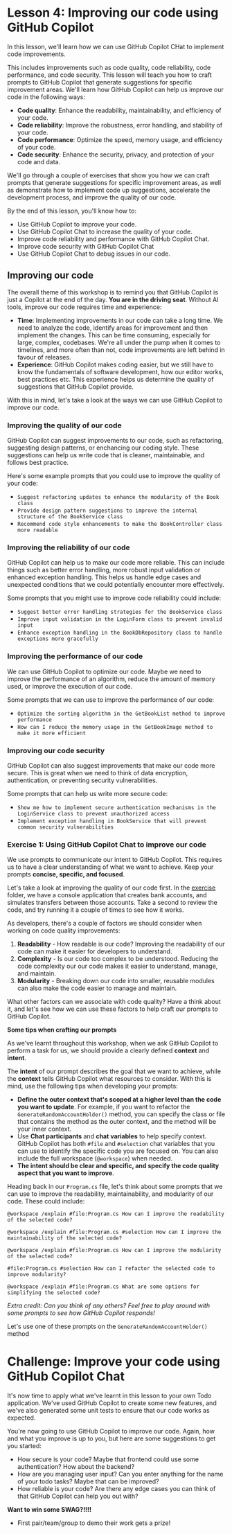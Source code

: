 # Lesson 4: Improving our code using GitHub Copilot

In this lesson, we'll learn how we can use GitHub Copilot CHat to implement code improvements.

This includes improvements such as code quality, code reliability, code performance, and code security. This lesson will teach you how to craft prompts to GitHub Copilot that generate suggestions for specific improvement areas. We'll learn how GitHub Copilot can help us improve our code in the following ways:

- **Code quality**: Enhance the readability, maintainability, and efficiency of your code.
- **Code reliability**: Improve the robustness, error handling, and stability of your code.
- **Code performance**: Optimize the speed, memory usage, and efficiency of your code.
- **Code security**: Enhance the security, privacy, and protection of your code and data.

We'll go through a couple of exercises that show you how we can craft prompts that generate suggestions for specific improvement areas, as well as demonstrate how to implement code up suggestions, accelerate the development process, and improve the quality of our code.

By the end of this lesson, you'll know how to:

- Use GitHub Copilot to improve your code.
- Use GitHub Copilot Chat to increase the quality of your code.
- Improve code reliability and performance with GitHub Copilot Chat.
- Improve code security with GitHub Copilot Chat
- Use GitHub Copilot Chat to debug issues in our code.

## Improving our code 

The overall theme of this workshop is to remind you that GitHub Copilot is just a Copilot at the end of the day. **You are in the driving seat**. Without AI tools, improve our code requires time and experience:

- **Time**: Implementing improvements in our code can take a long time. We need to analyze the code, identify areas for improvement and then implement the changes. This can be time consuming, especially for large, complex, codebases. We're all under the pump when it comes to timelines, and more often than not, code improvements are left behind in favour of releases.
- **Experience**: GitHub Copilot makes coding easier, but we still have to know the fundamentals of software development, how our editor works, best practices etc. This experience helps us determine the quality of suggestions that GitHub Copilot provide.

With this in mind, let's take a look at the ways we can use GitHub Copilot to improve our code.

### Improving the quality of our code

GitHub Copilot can suggest improvements to our code, such as refactoring, suggesting design patterns, or enchancing our coding style. These suggestions can help us write code that is cleaner, maintainable, and follows best practice.

Here's some example prompts that you could use to improve the quality of your code:

- `Suggest refactoring updates to enhance the modularity of the Book class`
- `Provide design pattern suggestions to improve the internal structure of the BookService class`
- `Recommend code style enhancements to make the BookController class more readable`

### Improving the reliability of our code

GitHub Copilot can help us to make our code more reliable. This can include things such as better error handling, more robust input validation or enhanced exception handling. This helps us handle edge cases and unexpected conditions that we could potentially encounter more effectively.

Some prompts that you might use to improve code reliability could include:

- `Suggest better error handling strategies for the BookService class`
- `Improve input validation in the LoginForm class to prevent invalid input`
- `Enhance exception handling in the BookDbRepository class to handle exceptions more gracefully`

### Improving the performance of our code

We can use GitHub Copilot to optimize our code. Maybe we need to improve the performance of an algorithm, reduce the amount of memory used, or improve the execution of our code.

Some prompts that we can use to improve the performance of our code:

- `Optimize the sorting algorithm in the GetBookList method to improve performance`
- `How can I reduce the memory usage in the GetBookImage method to make it more efficient`

### Improving our code security

GitHub Copilot can also suggest improvements that make our code more secure. This is great when we need to think of data encryption, authentication, or preventing security vulnerabilities.

Some prompts that can help us write more secure code:

- `Show me how to implement secure authentication mechanisms in the LoginService class to prevent unauthorized access`
- `Implement exception handling in BookService that will prevent common security vulnerabilities`

### Exercise 1: Using GitHub Copilot Chat to improve our code

We use prompts to communicate our intent to GitHub Copilot. This requires us to have a clear understanding of what we want to achieve. Keep your prompts **concise, specific, and focused**.

Let's take a look at improving the quality of our code first. In the [exercise](./exercise/) folder, we have a console application that creates bank accounts, and simulates transfers between those accounts. Take a second to review the code, and try running it a couple of times to see how it works.

As developers, there's a couple of factors we should consider when working on code quality improvements:

1. **Readability** - How readable is our code? Improving the readability of our code can make it easier for developers to understand.
2. **Complexity** - Is our code too complex to be understood. Reducing the code complexity our our code makes it easier to understand, manage, and maintain.
3. **Modularity** - Breaking down our code into smaller, reusable modules can also make the code easier to manage and maintain.

What other factors can we associate with code quality? Have a think about it, and let's see how we can use these factors to help craft our prompts to GitHub Copilot.

**Some tips when crafting our prompts**

As we've learnt throughout this workshop, when we ask GitHub Copilot to perform a task for us, we should provide a clearly defined **context** and **intent**.

The **intent** of our prompt describes the goal that we want to achieve, while the **context** tells GitHub Copilot what resources to consider. With this is mind, use the following tips when developing your prompts:

- **Define the outer context that's scoped at a higher level than the code you want to update**. For example, if you want to refactor the `GenerateRandomAccountHolder()` method, you can specify the class or file that contains the method as the outer context, and the method will be your inner context.
- Use **Chat participants** and **chat variables** to help specify context. GitHub Copilot has both `#file` and `#selection` chat variables that you can use to identify the specific code you are focused on. You can also include the full workspace (`@workspace`) when needed.
- **The intent should be clear and specific, and specify the code quality aspect that you want to improve**. 

Heading back in our `Program.cs` file, let's think about some prompts that we can use to improve the readability, maintainability, and modularity of our code. These could include:

`@workspace /explain #file:Program.cs How can I improve the readability of the selected code?`

`@workspace /explain #file:Program.cs #selection How can I improve the maintainability of the selected code?`

`@workspace /explain #file:Program.cs How can I improve the modularity of the selected code?`

`#file:Program.cs #selection How can I refactor the selected code to improve modularity?`

`@workspace /explain #file:Program.cs What are some options for simplifying the selected code?`

*Extra credit: Can you think of any others? Feel free to play around with some prompts to see how GitHub Copilot responds!*

Let's use one of these prompts on the `GenerateRandomAccountHolder()` method

# Challenge: Improve your code using GitHub Copilot Chat

It's now time to apply what we've learnt in this lesson to your own Todo application. We've used GitHub Copilot to create some new features, and we've also generated some unit tests to ensure that our code works as expected.

You're now going to use GitHub Copilot to improve our code. Again, how and what you improve is up to you, but here are some suggestions to get you started:

- How secure is your code? Maybe that frontend could use some authentication? How about the backend?
- How are you managing user input? Can you enter anything for the name of your todo tasks? Maybe that can be improved?
- How reliable is your code? Are there any edge cases you can think of that GitHub Copilot can help you out with?

**Want to win some SWAG?!!!!**

- First pair/team/group to demo their work gets a prize!